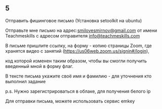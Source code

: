 ## 5

Отправить фишинговое письмо (Установка setoolkit на ubuntu)

Отправьте мне письмо на адрес:smilovesmirnov@gmail.com
от имени Teachmeskills с адресом отправителя info@teachmeskills.com

В письме пришлите ссылку, на форму - копию страницы Zoom, где хранятся видео с занятий (https://us06web.zoom.us/signin#/login),

код которой изменен таким образом, чтобы вы смогли получить введенный мной в форму флаг.

В тексте письма укажите своё имя и фамилию - для уточнения кто выполнил задание

p.s. Нужно зарегистрироваться в облаке, для получения белого ip

Для отправки письма, можете использовать сервис emkey
